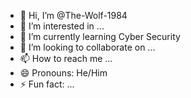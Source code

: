 - 👋 Hi, I’m @The-Wolf-1984
- 👀 I’m interested in ...
- 🌱 I’m currently learning Cyber Security
- 💞️ I’m looking to collaborate on ...
- 📫 How to reach me ...
- 😄 Pronouns: He/Him
- ⚡ Fun fact: ...

<!---
The-Wolf-1984/The-Wolf-1984 is a ✨ special ✨ repository because its `README.md` (this file) appears on your GitHub profile.
You can click the Preview link to take a look at your changes.
--->
